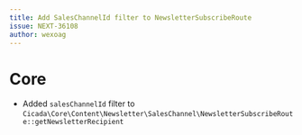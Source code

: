 ```yaml
---
title: Add SalesChannelId filter to NewsletterSubscribeRoute
issue: NEXT-36108
author: wexoag
---
```

# Core
* Added `salesChannelId` filter to `Cicada\Core\Content\Newsletter\SalesChannel\NewsletterSubscribeRoute::getNewsletterRecipient`
